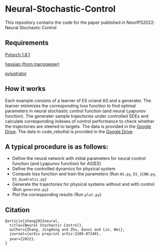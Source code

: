 # Neural-Stochastic-Control 
This repository contains the code for the paper published in NeurIPS2022: Neural Stochastic Control
## Requirements
[Pytorch 1.8.1](https://pytorch.org/get-started/locally/)

[hessian (from mariogeiger)](https://github.com/mariogeiger/hessian)

[pylustrator](https://pylustrator.readthedocs.io/en/latest/)
## How it works
Each example consists of a learner of ES or/and AS and a generater. The learner minimizes the corresponding loss function to find optimal parameters in neural stochastic control function (and neural Lyapunov function). The generater sample trajectories under controlled SDEs and calculate corresponding indexes of control performance to check whether the trajectories are steered to targets. The data is provided in the [Google Drive](https://drive.google.com/file/d/1Reo_KysBPqjieAoyXEEgF3WTTtHVqr-S/view?usp=sharing).
The data in code_rebuttal is provided in the [Google Drive](https://drive.google.com/file/d/1jM6TUyE8baZeAnxmkY14UMvswCbo9mvl/view?usp=sharing).
## A typical procedure is as follows:
* Define the neural network with initial parameters for neural control function (and Lyapunov function) for AS(ES)
* Define the controlled dynamics for physical system 
* Compute loss function and train the parameters (Run `AS.py`, `ES_ICNN.py`, `ES_Quadratic.py`)
* Generate the trajectories for physical systems without and with control (Run `generate.py`) 
* Plot the corresponding results (Run `plot.py`)


## Citation
```
@article{zhang2022neural,  
  title={Neural Stochastic Control},  
  author={Zhang, Jingdong and Zhu, Qunxi and Lin, Wei},  
  journal={arXiv preprint arXiv:2209.07240},  
  year={2022}，  
}
```
